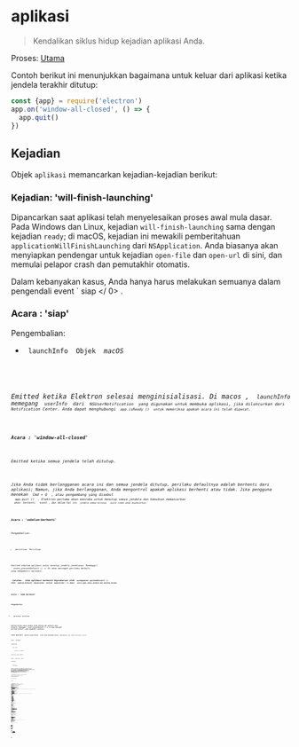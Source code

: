 # aplikasi

> Kendalikan siklus hidup kejadian aplikasi Anda.

Proses: [Utama](../glossary.md#main-process)

Contoh berikut ini menunjukkan bagaimana untuk keluar dari aplikasi ketika jendela terakhir ditutup:

```javascript
const {app} = require('electron')
app.on('window-all-closed', () => {
  app.quit()
})
```

## Kejadian

Objek `aplikasi` memancarkan kejadian-kejadian berikut:

### Kejadian: 'will-finish-launching'

Dipancarkan saat aplikasi telah menyelesaikan proses awal mula dasar. Pada Windows dan Linux, kejadian `will-finish-launching` sama dengan kejadian `ready`; di macOS, kejadian ini mewakili pemberitahuan `applicationWillFinishLaunching` dari `NSApplication`. Anda biasanya akan menyiapkan pendengar untuk kejadian `open-file` dan `open-url` di sini, dan memulai pelapor crash dan pemutakhir otomatis.

Dalam kebanyakan kasus, Anda hanya harus melakukan semuanya dalam pengendali event ` siap </ 0>  .</p>

<h3>Acara : 'siap'</h3>

<p>Pengembalian:</p>

<ul>
<li><code> launchInfo </ 0> Objek <em> macOS </ 1></li>
</ul>

<p>Emitted ketika Elektron selesai menginisialisasi. Di macos , <code> launchInfo </ 0> memegang <code> userInfo </ 0> dari <code> NSUserNotification </ 0> yang digunakan untuk membuka aplikasi, jika diluncurkan dari Notification Center. Anda dapat menghubungi <code> app.isReady () </ 0> untuk memeriksa apakah acara ini telah dipecat.</p>

<h3>Acara : 'window-all-closed'</h3>

<p>Emitted ketika semua jendela telah ditutup.</p>

<p>Jika Anda tidak berlangganan acara ini dan semua jendela ditutup, perilaku defaultnya adalah berhenti dari aplikasi; Namun, jika Anda berlangganan, Anda mengontrol apakah aplikasi berhenti atau tidak. Jika pengguna menekan <code> Cmd + Q </ 0> , atau pengembang yang disebut
 <code> app.quit () </ 0> , Elektron pertama akan mencoba untuk menutup semua jendela dan kemudian memancarkan
 <code> akan- berhenti </ 0>  event , dan dalam hal ini <code> jendela-semua-ditutup </ 0>  acara tidak akan dipancarkan.</p>

<h3>Acara : 'sebelum-berhenti'</h3>

<p>Pengembalian:</p>

<ul>
<li><code>peristiwa` Peristiwa</li> </ul> 

Emitted sebelum aplikasi mulai menutup jendela-jendelanya. Memanggil ` event.preventDefault () </ 0> akan mencegah perilaku default, yang mengakhiri aplikasi.</p>

<p><strong> Catatan: </ 0> Jika aplikasi berhenti diprakarsai oleh <code> autoUpdater.quitAndInstall () </ 1> 
lalu <code> sebelum-berhenti </ 1> dipancarkan <em> setelah </ 2> memancarkan < 1> dekat </ 1>  acara pada semua jendela dan menutup mereka.</p>

<h3>Acara : 'akan-berhenti'</h3>

<p>Pengembalian:</p>

<ul>
<li><code>peristiwa` Peristiwa</li> </ul> 

Emitted ketika semua jendela telah ditutup dan aplikasi akan berhenti. Memanggil ` event.preventDefault () </ 0> akan mencegah perilaku default, yang mengakhiri aplikasi.</p>

<p>Lihat deskripsi <code> jendela-semua-ditutup </ 0>  acara untuk perbedaan antara <code> akan-berhenti </ 0> dan <code> jendela-semua-ditutup </ 0> peristiwa.</p>

<h3>Acara : 'berhenti'</h3>

<p>Pengembalian:</p>

<ul>
<li><code>acara` Acara</li> 

* ` exitCode </ 0> Integer</li>
</ul>

<p>Emitted saat aplikasi berhenti.</p>

<h3>Event : 'open-file' <em> macos </ 0></h3>

<p>Pengembalian:</p>

<ul>
<li><code>acara` Acara
* `path` String</ul> 

Emitted saat pengguna ingin membuka file dengan aplikasi. The ` open-file yang </ 0> 
event biasanya dipancarkan saat aplikasi sudah terbuka dan OS ingin menggunakan kembali aplikasi untuk membuka file. <code> open-file </ 0> juga dipancarkan saat sebuah file diturunkan ke dok dan aplikasi belum berjalan. Pastikan untuk mendengarkan <code> open-file yang </ 0> acara sangat awal di startup aplikasi Anda untuk menangani kasus ini (bahkan sebelum <code> siap </ 0>  acara dipancarkan).</p>

<p>Anda harus menghubungi <code>event.preventDefault()` jika Anda ingin menangani acara ini.

Pada Windows, Anda harus mengurai ` process.argv </ 0> (dalam proses utama) untuk mendapatkan filepath.</p>

<h3>Acara: 'buka-url' <em> macos </em></h3>

<p>Pengembalian:</p>

<ul>
<li><code>acara` Acara</li> 

* ` url </ 0> String</li>
</ul>

<p>Emitted saat pengguna ingin membuka URL dengan aplikasi. File <code> Info.plist <code> aplikasi Anda
 harus menentukan skema url di dalam kunci <code> CFBundleURLTypes `, dan set ` NSPrincipalClass ` ke <0> AtomApplication </code>.</p> 
  Anda harus menghubungi `event.preventDefault()` jika Anda ingin menangani acara ini.
  
  ### Acara: 'aktifkan' *macOS*
  
  Pengembalian:
  
  * `acara` Acara
  * `hasVisibleWindows` Boolean
  
  Emitted saat aplikasi diaktifkan. Berbagai tindakan dapat memicu acara ini, seperti meluncurkan aplikasi untuk pertama kalinya, mencoba meluncurkan ulang aplikasi saat sudah berjalan, atau mengklik ikon dok atau ikon taskbar.
  
  ### Acara: 'lanjutkan aktivitas' *macOS*
  
  Pengembalian:
  
  * `acara` Acara
  * `ketik` String - String yang mengidentifikasi aktivitas. Maps ke [`NSUserActivity.activityType`](https://developer.apple.com/library/ios/documentation/Foundation/Reference/NSUserActivity_Class/index.html#//apple_ref/occ/instp/NSUserActivity/activityType).
  * `userInfo` Objek - Berisi status spesifik aplikasi yang disimpan oleh aktivitas di perangkat lain.
  
  Emitted selama [Handoff](https://developer.apple.com/library/ios/documentation/UserExperience/Conceptual/Handoff/HandoffFundamentals/HandoffFundamentals.html) saat aktivitas dari perangkat lain ingin dilanjutkan. Anda harus menghubungi `event.preventDefault()` jika Anda ingin menangani acara ini.
  
  Aktivitas pengguna hanya dapat dilanjutkan di aplikasi yang memiliki ID Tim pengembang yang sama dengan aplikasi sumber aktivitas dan yang mendukung jenis aktivitas. Jenis aktivitas yang didukung ditentukan di aplikasi `Info.plist` di bawah tombol `NSUserActivityTypes`.
  
  ### Event: 'will-continue-activity' *macOS*
  
  Pengembalian:
  
  * `event</ 0> Acara</li>
<li><code>ketik` String - String yang mengidentifikasi aktivitas. Maps ke [`NSUserActivity.activityType`](https://developer.apple.com/library/ios/documentation/Foundation/Reference/NSUserActivity_Class/index.html#//apple_ref/occ/instp/NSUserActivity/activityType).
  
  Emitted during [Handoff](https://developer.apple.com/library/ios/documentation/UserExperience/Conceptual/Handoff/HandoffFundamentals/HandoffFundamentals.html) before an activity from a different device wants to be resumed. Anda harus menghubungi `event.preventDefault()` jika Anda ingin menangani acara ini.
  
  ### Event: 'continue-activity-error' *macOS*
  
  Pengembalian:
  
  * `acara` Acara
  * `ketik` String - String yang mengidentifikasi aktivitas. Maps ke [`NSUserActivity.activityType`](https://developer.apple.com/library/ios/documentation/Foundation/Reference/NSUserActivity_Class/index.html#//apple_ref/occ/instp/NSUserActivity/activityType).
  * `error` String - A string with the error's localized description.
  
  Emitted during [Handoff](https://developer.apple.com/library/ios/documentation/UserExperience/Conceptual/Handoff/HandoffFundamentals/HandoffFundamentals.html) when an activity from a different device fails to be resumed.
  
  ### Event: 'activity-was-continued' *macOS*
  
  Pengembalian:
  
  * `acara` Acara
  * `ketik` String - String yang mengidentifikasi aktivitas. Maps ke [`NSUserActivity.activityType`](https://developer.apple.com/library/ios/documentation/Foundation/Reference/NSUserActivity_Class/index.html#//apple_ref/occ/instp/NSUserActivity/activityType).
  * `userInfo` Object - Contains app-specific state stored by the activity.
  
  Emitted during [Handoff](https://developer.apple.com/library/ios/documentation/UserExperience/Conceptual/Handoff/HandoffFundamentals/HandoffFundamentals.html) after an activity from this device was successfully resumed on another one.
  
  ### Event: 'update-activity-state' *macOS*
  
  Pengembalian:
  
  * `event</ 0> Acara</li>
<li><code>ketik` String - String yang mengidentifikasi aktivitas. Maps ke [`NSUserActivity.activityType`](https://developer.apple.com/library/ios/documentation/Foundation/Reference/NSUserActivity_Class/index.html#//apple_ref/occ/instp/NSUserActivity/activityType).
  * `userInfo` Object - Contains app-specific state stored by the activity.
  
  Emitted when [Handoff](https://developer.apple.com/library/ios/documentation/UserExperience/Conceptual/Handoff/HandoffFundamentals/HandoffFundamentals.html) is about to be resumed on another device. If you need to update the state to be transferred, you should call `event.preventDefault()` immediatelly, construct a new `userInfo` dictionary and call `app.updateCurrentActiviy()` in a timely manner. Otherwise the operation will fail and `continue-activity-error` will be called.
  
  ### Event: 'new-window-for-tab' *macOS*
  
  Pengembalian:
  
  * `acara` Acara
  
  Emitted saat pengguna mengklik tombol tab baru macOS asli. Tombol tab baru hanya terlihat jika arus `BrowserWindow` memiliki `tabbingIdentifier`
  
  ### Acara: 'browser-window-blur'
  
  Pengembalian:
  
  * `acara` Acara
  * `window` [BrowserWindow](browser-window.md)
  
  Emitted ketika [browserWindow](browser-window.md) menjadi kabur.
  
  ### Acara: 'browser-window-focus'
  
  Pengembalian:
  
  * `acara` Acara
  * `window` [BrowserWindow](browser-window.md)
  
  Emitted ketika [browserWindow](browser-window.md) terpusat.
  
  ### Acara: 'browser-window-created'
  
  Pengembalian:
  
  * `acara` Acara
  * `window` [BrowserWindow](browser-window.md)
  
  Emitted ketika baru [browserWindow](browser-window.md) dibuat.
  
  ### Acara: 'isi web-dibuat'
  
  Pengembalian:
  
  * `acara` Acara
  * `webContents` [WebContents](web-contents.md)
  
  Emitted ketika baru [webContents](web-contents.md) dibuat.
  
  ### Acara: 'sertifikat-kesalahan'
  
  Pengembalian:
  
  * `acara` Acara
  * `webContents` [WebContents](web-contents.md)
  * `url` String
  * `error` String - Kode kesalahan
  * `sertifikat` [Sertifikat](structures/certificate.md)
  * `callback` Fungsi 
    * `isTrusted` Boolean - Apakah akan mempertimbangkan sertifikat sebagai terpercaya
  
  Emitted ketika gagal untuk memverifikasi `certificate` untuk `url`, untuk mempercayai sertifikat Anda harus mencegah perilaku default dengan `event.preventDefault ()` dan memanggil `callback(true)`.
  
  ```javascript
const {app} = require ('electron') app.on('certificate-error', (event, webContents, url, error, certificate, callback) => {
   if (url === 'https://github.com') {
     // Verifikasi logika.
    event.preventDefault()
     callback(true)
   } else {
     callback (false)
   }})
```

### Acara: 'pilih-klien-sertifikat'

Pengembalian:

* `event</ 0> Acara</li>
<li><code>webContents` [WebContents](web-contents.md)
* `url` URL
* `certificateList` [Sertifikat[]](structures/certificate.md)
* `callback` Fungsi 
  * `sertifikat` [Sertifikat](structures/certificate.md) (opsional)

Emitted ketika sertifikat klien diminta.

The ` url </ 0> sesuai dengan entri navigasi meminta sertifikat klien dan <code> callback </ 0> bisa disebut dengan entri disaring dari daftar. Menggunakan
 <code>event.preventDefault()` mencegah aplikasi menggunakan sertifikat pertama dari toko.

```javascript
const {app} = require('electron') app.on('select-client-certificate', (event, webContents, url, list, callback) => {
 event.preventDefault()
 callback(daftar[0]) 
})    
```

### Acara: 'login'

Pengembalian:

* `acara` Acara
* `webContents` [WebContents](web-contents.md)
* `permintaan` Obyek 
  * `method` String
  * `url` URL
  * `perujuk` URL
* `authInfo` Obyek 
  * ` isProxy </ 0>  Boolean</li>
<li><code>skema` String
  * `host` String
  * `port` Integer
  * `realm` String
* `callback` Fungsi 
  * `namapengguna` String
  * `katasandi` String

Emitted ketika `webContents` ingin melakukan auth dasar.

Perilaku default adalah membatalkan semua otentikasi, untuk menimpa ini Anda harus mencegah perilaku default dengan `event.preventDefault()` dan panggil `callback(nama pengguna, kata sandi)` dengan kredensial.

```javascript
const {app} = require('electron') app.on('login', (event, webContents, request, authInfo, callback) => {
 event.preventDefault()
 callback('username', 'secret')
})
```

### Acara: 'proses-gpu-jatuh'

Pengembalian:

* `event</ 0> Acara</li>
<li><code>terbunuh` Boolean

Emitted saat proses gpu macet atau terbunuh.

### Event: 'aksesibilitas-support-changed' *macOS* *Windows*

Pengembalian:

* `acara` Acara
* `aksesibilitasSupportEnabled` Boolean - `true` saat dukungan aksesibilitas Chrome diaktifkan, `false` sebaliknya.

Emitted saat dukungan aksesibilitas Chrome berubah. Peristiwa ini terjadi saat teknologi bantu, seperti pembaca layar, diaktifkan atau dinonaktifkan. Lihat https://www.chromium.org/developers/design-documents/accessibility untuk lebih jelasnya.

## Metode

The `aplikasi` objek memiliki metode berikut:

**Catatan:** Beberapa metode hanya tersedia pada sistem operasi tertentu dan diberi label seperti itu.

### `app.quit()`

Cobalah untuk menutup semua jendela. The `sebelum-berhenti` acara akan dipancarkan pertama. Jika semua jendela berhasil ditutup, `akan-berhenti` acara akan dipancarkan dan secara default aplikasi akan mengakhiri.

Metode ini menjamin bahwa semua `beforeunload` dan `unload` event handlers dijalankan dengan benar. Ada kemungkinan bahwa sebuah jendela membatalkan berhenti dengan mengembalikan `false` pada pengendali event *Beforeunload</code>.</p> 

### `app.exit([exitCode])`

* `exitCode` Integer (opsional)

Keluar segera dengan `exitCode `. `exitCode` default ke 0.

Semua jendela akan ditutup segera tanpa meminta pengguna dan `sebelum-berhenti` dan `akan-berhenti` tidak akan dipancarkan.

### `app.relaunch([options])`

* `pilihan` Objek (opsional) 
  * `args` String[] - (opsional)
  * `execPath` String (opsional)

Luncurkan ulang aplikasi saat instance saat ini keluar.

Secara default, contoh baru akan menggunakan direktori kerja dan argumen baris perintah yang sama dengan instance saat ini. Bila `args` ditentukan, `args` akan dilewatkan sebagai argumen baris perintah. Ketika `execPath` dispesifikasikan, `execPath` akan dieksekusi untuk diluncurkan kembali alih-alih aplikasi saat ini.

Perhatikan bahwa metode ini tidak berhenti dari aplikasi saat dijalankan, Anda harus memanggil `app.quit` atau `app.exit` setelah memanggil `app.relaunch` ke buat aplikasi restart.

Saat `app.relaunch` dipanggil berkali-kali, beberapa contoh akan dimulai setelah instance saat ini keluar.

Contoh untuk me-restart instance saat ini segera dan menambahkan argumen baris perintah baru ke instance baru:

```javascript
const {app} = require ('electron') app.relaunch({args: process.argv.slice(1).concat(['-- relaunch'])}) app.exit(0)
```

### `app.isReady()`

Mengembalikan `Boolean` - `true` jika Elektron selesai menginisialisasi, `false` sebaliknya.

### `app.focus()`

Di Linux, fokus pada jendela yang pertama terlihat. Di macos, buat aplikasi yang aktif. Pada Windows, fokus pada jendela pertama aplikasi.

### `app.hide()` *macos*

Menyembunyikan semua jendela aplikasi tanpa meminimalkannya.

### `app.show()` *macos*

Menunjukkan jendela aplikasi setelah disembunyikan. Tidak secara otomatis memfokuskannya.

### `app.getAppPath()`

Mengembalikan `String` - Direktori aplikasi saat ini.

### `app.getPath(nama)`

* `nama` String

Mengembalikan `String` - Path ke direktori khusus atau file yang terkait dengan `nama`. Pada kegagalan sebuah `Error` dilempar.

Anda dapat meminta jalur berikut dengan nama:

* `home` Direktori home pengguna.
* `dataaplikasi` Direktori data aplikasi per pengguna, yang secara default menunjuk ke: 
  * `%APPDATA%` di Windows
  * `$XDG_CONFIG_HOME` atau `~/.config` di Linux
  * `~/Library/Application Support` di macos
* `userData` Direktori untuk menyimpan file konfigurasi aplikasi Anda, yang secara default merupakan direktori `appData` yang ditambahkan dengan nama aplikasi Anda.
* `temp` Direktori sementara.
* `exe` File eksekusi saat ini.
* `modul` The `libchromiumcontent` perpustakaan.
* `desktop` Direktori Desktop pengguna saat ini.
* `dokumen` Direktori untuk "My Documents" pengguna.
* `download` Direktori untuk download pengguna.
* `musik` Direktori untuk musik pengguna.
* `gambar` Direktori untuk gambar pengguna.
* `video` Direktori untuk video pengguna.
* `logs` Directory for your app's log folder.
* `pepperFlashSystemPlugin` Path lengkap ke versi sistem plugin Pepper Flash.

### `app.getFileIcon(path[, options], callback)`

* `path` String
* `pilihan` Objek (opsional) 
  * `ukuran` Deretan 
    * `kecil` - 16x16
    * `normal` - 32x32
    * `besar` - 48x48 di *Linux*, 32x32 pada *Windows*, tidak didukung di *macOS*.
* `callback` Fungsi 
  * Kesalahan `kesalahan`
  * `ikon` [NativeImage](native-image.md)

Mengambil ikon terkait jalur.

Pada *Windows*, ada 2 macam ikon:

* Ikon terkait dengan ekstensi file tertentu, seperti `.mp3`, `.png`, dll.
* Ikon di dalam file itu sendiri, seperti `.exe`, `.dll`, `.ico`.

Pada *Linux* dan *macOS*, ikon bergantung pada aplikasi yang terkait dengan jenis file mime.

### `app.setPath(nama, path)`

* ` nama </ 0>  String</li>
<li><code> path </ 0>  String</li>
</ul>

<p>Menimpa <code>path` ke direktori khusus atau file yang terkait dengan `nama`. Jika path menentukan direktori yang tidak ada, direktori akan dibuat dengan metode ini. Pada kegagalan sebuah `Error` dilempar.</p> 
  Anda hanya dapat menimpa jalur dari `nama` didefinisikan dalam `app.getPath`.
  
  Secara default, cookie dan cache halaman web akan disimpan di bawah direktori `userData`. Jika Anda ingin mengubah lokasi ini, Anda harus mengganti path `userData` sebelum event `ready` dari modul `app` dipancarkan.
  
  ### `app.getVersion()`
  
  Mengembalikan `String` - Versi aplikasi yang dimuat. Jika tidak ada versi yang ditemukan di file `package.json` aplikasi, versi dari paket saat ini atau yang dapat dijalankan akan dikembalikan.
  
  ### `app.getName()`
  
  Mengembalikan `String` - Nama aplikasi saat ini, yang merupakan nama di file `package.json` aplikasi.
  
  Biasanya `nama` bidang `package.json` adalah nama lowercased singkat, menurut npm modul spec. Anda juga harus menentukan bidang `productName`, yang merupakan nama lengkap kapitalisasi aplikasi Anda, dan mana yang lebih disukai dari `nama`oleh Elektron.
  
  ### `app.setName(nama)`
  
  * ` nama </ 0>  String</li>
</ul>

<p>Mengabaikan nama aplikasi saat ini.</p>

<h3><code>app.getLocale()`</h3> 
    Mengembalikan `String` - Lokal aplikasi saat ini. Nilai pengembalian yang mungkin didokumentasikan [di sini](locales.md).
    
    **Catatan:** Saat mendistribusikan aplikasi yang dikemas, Anda juga harus mengirimkan map `locales`.
    
    **Catatan:** Pada Windows Anda harus meneleponnya setelah `ready` dipancarkan.
    
    ### `app.addRecentDocument(path)` *macOS* *Windows*
    
    * ` path </ 0>  String</li>
</ul>

<p>Menambahkan <code>path` ke daftar dokumen terbaru.</p> 
      Daftar ini dikelola oleh OS. Pada Windows Anda bisa mengunjungi daftar dari task bar, dan di macos Anda bisa mengunjunginya dari menu dock.
      
      ### `app.clearRecentDocuments()` *macOS* *Windows*
      
      Bersihkan daftar dokumen terakhir.
      
      ### `app.setAsDefaultProtocolClient(protocol[, path, args])`
      
      * `protocol` String - Nama protokol Anda, tanpa `://`. Jika Anda ingin aplikasi Anda menangani tautan `elektron://`, hubungi metode ini dengan `elektron` sebagai parameternya.
      * `path` String (opsional) *Windows* - Default ke `process.execPath`
      * `args` String[] (opsional) *Windows* - Default ke array kosong
      
      Mengembalikan `Boolean` - Apakah panggilan berhasil.
      
      Metode ini menetapkan executable saat ini sebagai pengendali default untuk sebuah protokol (alias skema URI). Ini memungkinkan Anda mengintegrasikan aplikasi Anda lebih dalam ke dalam sistem operasi. Setelah terdaftar, semua link dengan `your-protocol://` akan dibuka dengan executable saat ini. Seluruh link, termasuk protokol, akan diteruskan ke aplikasi Anda sebagai parameter.
      
      Pada Windows Anda dapat menyediakan jalur parameter opsional, jalur ke executable Anda, dan args, serangkaian argumen yang akan dikirimkan ke executable Anda saat diluncurkan.
      
      **Catatan:** Pada macOS, Anda hanya dapat mendaftarkan protokol yang telah ditambahkan ke aplikasi `info.plist`, yang tidak dapat diubah saat runtime. Namun Anda dapat mengubah file dengan editor teks sederhana atau skrip selama waktu pembuatan. Silahkan lihat [dokumentasi Apple](https://developer.apple.com/library/ios/documentation/General/Reference/InfoPlistKeyReference/Articles/CoreFoundationKeys.html#//apple_ref/doc/uid/TP40009249-102207-TPXREF115) untuk rincian.
      
      The API menggunakan Windows Registry dan LSSetDefaultHandlerForURLScheme internal.
      
      ### `app.removeAsDefaultProtocolClient(protokol[, path, args])` *macOS* *Windows*
      
      * `protocol` String - Nama protokol Anda, tanpa `://`.
      * `path` String (opsional) *Windows* - Default ke `process.execPath`
      * `args` String[] (opsional) *Windows* - Default ke array kosong
      
      Mengembalikan `Boolean` - Apakah panggilan berhasil.
      
      Metode ini memeriksa apakah saat ini dapat dieksekusi sebagai pengendali default untuk sebuah protokol (alias skema URI). Jika demikian, itu akan menghapus aplikasi sebagai penangan default.
      
      ### `app.isDefaultProtocolClient(protokol[, path, args])` *macOS* *Windows*
      
      * `protocol` String - Nama protokol Anda, tanpa `://`.
      * `path` String (opsional) *Windows* - Default ke `process.execPath`
      * `args` String[] (opsional) *Windows* - Default ke array kosong
      
      Mengembalikan `Boolean`
      
      Metode ini memeriksa apakah executable saat ini adalah default handler untuk sebuah protokol (alias skema URI). Jika demikian, itu akan kembali benar. Jika tidak, itu akan kembali salah.
      
      **Catatan:** Pada macOS, Anda dapat menggunakan metode ini untuk memeriksa apakah aplikasi telah terdaftar sebagai pengendali protokol default untuk sebuah protokol. Anda juga dapat memverifikasi ini dengan memeriksa `~/Library/Preferences/com.apple.LaunchServices.plist` pada mesin macOS. Silahkan lihat [dokumentasi Apple](https://developer.apple.com/library/mac/documentation/Carbon/Reference/LaunchServicesReference/#//apple_ref/c/func/LSCopyDefaultHandlerForURLScheme) untuk rincian.
      
      The API menggunakan Windows Registry dan LSCopyDefaultHandlerForURLScheme internal.
      
      ### `app.setUserTasks(tugas)` *Windows*
      
      * `tugas` [ Tugas[] ](structures/task.md) - Array dari `Tugas` objek
      
      Tambahkan `tugas` ke kategori [Tugas](http://msdn.microsoft.com/en-us/library/windows/desktop/dd378460(v=vs.85).aspx#tasks) JumpList di Windows.
      
      `tugas` adalah berbagai dari [`Tugas`](structures/task.md) benda.
      
      Mengembalikan `Boolean` - Apakah panggilan berhasil.
      
      **Catatan:** Jika Anda ingin menyesuaikan Daftar Langsung gunakan lebih banyak lagi `app.setJumpList(categories)`.
      
      ### `app.getJumpListSettings()` *Windows*
      
      Mengembalikan `Objek`:
      
      * `minItems` Integer - The minimum jumlah item yang akan ditampilkan dalam Daftar Langsung (untuk penjelasan lebih rinci tentang nilai ini melihat [MSDN docs](https://msdn.microsoft.com/en-us/library/windows/desktop/dd378398(v=vs.85).aspx)).
      * `removedItems` [JumpListItem[]](structures/jump-list-item.md) - Array dari `JumpListItem` objek yang sesuai dengan item yang telah dihapus pengguna dari kategori khusus dalam Daftar Langsung. Item ini tidak boleh ditambahkan kembali ke Daftar Langsung di panggilan **berikutnya** ke `app.setJumpList()`, Windows tidak akan menampilkan kategori khusus yang berisi salah satu dari yang dihapus item.
      ### `app.setJumpList(kategori)` *Windows*
      
      * `kategori` [JumpListCategory[]](structures/jump-list-category.md) atau `nol` - Array of `JumpListCategory` benda.
      
      Mengatur atau menghapus Daftar Langsung kustom untuk aplikasi, dan mengembalikan salah satu dari string berikut:
      
      * `ok` - Tidak ada yang salah.
      * `error` - Satu atau beberapa kesalahan terjadi, aktifkan logging runtime untuk mengetahui kemungkinan penyebabnya.
      * `invalidSeparatorError` - Upaya dilakukan untuk menambahkan pemisah ke kategori khusus dalam Daftar Langsung. Pemisah hanya diperbolehkan dalam kategori `Tugas` standar.
      * `fileTypeRegistrationError` - Upaya dilakukan untuk menambahkan tautan file ke Daftar Langsung untuk jenis file yang tidak terdaftar dalam aplikasi.
      * `customCategoryAccessDeniedError` - Kategori khusus tidak dapat ditambahkan ke Daftar Langsung karena pengaturan kebijakan privasi atau grup pengguna.
      
      Jika `kategori` adalah `null` daftar Jump kustom yang telah ditetapkan sebelumnya (jika ada) akan diganti oleh Daftar Langsung standar untuk aplikasi (dikelola oleh Windows).
      
      ** Catatan: </ 0> Jika objek ` JumpListCategory </ 1> tidak memiliki <code> tipe </ 1> atau <code> nama </ 1> 
properti yang ditetapkan maka <code> tipe < / 1> diasumsikan <code> tugas </ 1> . If the <code>name` property is set but the `type` property is omitted then the `type` is assumed to be `custom`.</p> 
      
      **Catatan:** Pengguna dapat menghapus item dari kategori khusus, dan Windows tidak mengizinkan item yang dihapus ditambahkan ke dalam kategori khusus sampai **setelah** panggilan sukses berikutnya ke `app.setJumpList(kategori)`. Setiap usaha untuk menambahkan kembali item yang dihapus ke kategori khusus lebih awal dari pada itu akan mengakibatkan keseluruhan kategori khusus dihilangkan dari Daftar Langsung. Daftar item yang dihapus dapat diperoleh dengan menggunakan `app.getJumpListSettings()`.
      
      Berikut adalah contoh sederhana untuk membuat Daftar Langsung kustom:
      
      ```javascript
const {app} = require ('electron') app.setJumpList([
   {
     type: 'custom',
     name: 'Proyek Terbaru',
     item: [
       {type: 'file', path: 'C:\\Projects\\project1.proj '},
       {type:' file ', path: 'C:\\Projects\\project2.proj '}
     ]
   },
   { // memiliki nama jadi `type` diasumsikan sebagai nama "custom"
 : 'Tools',
     item: [
       {
         type: 'task',
         title: 'Tool A',
         program: process.execPath,
         args: '--run-tool-a',
         icon: process.execPath,
         iconIndex: 0,
         deskripsi : 'Runs Tool A'
       },
       {
         type: 'task',
        judul: 'Alat B',
         program: process.execPath,
        args: '--run-tool-b',
         icon: process.execPath,
         iconIndex: 0,
         description: 'Runs Tool B'
       }
     ]
   },
 {type: 'frequent' },
 {// tidak memiliki nama dan tipe tidak ada Jadi `tipe` diasumsikan sebagai item "tugas": [
{
 type: 'task',
 title: 'New Project',
 program: process.execPath,
 args: '--new-project',
 deskripsi: 'Buat yang baru proyek.'
},
 {type: 'separator' },
{
 type: 'task',
 title: 'Recover Project',
 program: process.execPath,
 args: '--recover-project',
 deskripsi: 'Recover Project'
}
]
}
])
```
  
  ### `app.makeSingleInstance(callback)`
  
  * `callback` Fungsi 
    * `argv` String[] - Sebuah array dari argumen baris perintah kedua
    * `workingDirectory` String - Direktori kerja contoh kedua
  
  Mengembalikan `Boolean`.
  
  Metode ini membuat aplikasi Anda menjadi Aplikasi Instan Tunggal - alih-alih membiarkan beberapa contoh aplikasi Anda berjalan, ini akan memastikan bahwa hanya satu contoh aplikasi Anda yang berjalan, dan contoh lainnya memberi isyarat contoh ini dan keluar.
  
  `callback` akan dipanggil oleh instance pertama dengan `callback(argv, workingDirectory)` ketika instance kedua telah dieksekusi. `argv` adalah argumen argumen baris kedua dari Array, dan `workingDirectory` adalah direktori kerja saat ini. Biasanya aplikasi merespon hal ini dengan membuat jendela utama mereka fokus dan tidak diminimalisir.
  
  The `callback` dijamin akan dieksekusi setelah `siap` acara dari `aplikasi` akan dipancarkan.
  
  Metode ini mengembalikan `false` jika proses Anda adalah contoh utama aplikasi dan aplikasi Anda harus terus dimuat. Dan mengembalikan `true` jika proses Anda telah mengirimkan parameternya ke instance lain, dan Anda harus segera berhenti.
  
  Pada macOS sistem memberlakukan instance tunggal secara otomatis saat pengguna mencoba membuka instance kedua aplikasi Anda di Finder, dan acara `open-file` dan `open-url` akan dipancarkan untuk bahwa. Namun saat pengguna memulai aplikasi Anda di jalur perintah mekanisme contoh tunggal sistem akan dilewati dan Anda harus menggunakan metode ini untuk memastikan satu contoh.
  
  Contoh mengaktifkan jendela contoh utama saat instance kedua dimulai:
  
  ```javascript
const {app} = require('electron') biarkan myWindow = null const isSecondInstance = app.makeSingleInstance ((commandLine, workingDirectory) => {
   // Seseorang mencoba untuk menjalankan instance kedua, kita harus memusatkan jendela kita.
  jika (myWindow) {
     if (myWindow.isMinimized()) myWindow.restore()
     myWindow.focus()
   }}) if (isSecondInstance) {
   app.quit()} // buat myWindow, muat sisa aplikasi, dll...
app.on('siap', () => {})
```

### `app.releaseSingleInstance()`

Rilis semua kunci yang diciptakan oleh `makeSingleInstance`. Ini akan memungkinkan beberapa contoh aplikasi sekali lagi berjalan berdampingan.

### `app.setUserAktivitas(ketik, userInfo[, webpageURL])` *macOS*

* `ketik` String - Unik mengidentifikasi aktivitas. Maps ke [`NSUserActivity.activityType`](https://developer.apple.com/library/ios/documentation/Foundation/Reference/NSUserActivity_Class/index.html#//apple_ref/occ/instp/NSUserActivity/activityType).
* `userInfo` Objek - Negara khusus aplikasi untuk disimpan untuk digunakan oleh perangkat lain.
* `webpageURL` String (opsional) - Halaman web dimuat di browser jika tidak ada aplikasi yang sesuai untuk dipasang pada perangkat yang dilanjutkan. Skema ini harus `http` atau `https`.

Membuat `NSUserActivity` dan menetapkannya sebagai aktivitas saat ini. Aktivitas ini memenuhi syarat untuk [Handoff](https://developer.apple.com/library/ios/documentation/UserExperience/Conceptual/Handoff/HandoffFundamentals/HandoffFundamentals.html) ke perangkat lain sesudahnya.

### `app.getCurrentActivityType()` *macOS*

Mengembalikan `String` - Jenis aktivitas yang sedang berjalan.

### `app.invalidateCurrentActivity()` *macOS*

* `ketik` String - Unik mengidentifikasi aktivitas. Maps ke [`NSUserActivity.activityType`](https://developer.apple.com/library/ios/documentation/Foundation/Reference/NSUserActivity_Class/index.html#//apple_ref/occ/instp/NSUserActivity/activityType).

Invalidates the current [Handoff](https://developer.apple.com/library/ios/documentation/UserExperience/Conceptual/Handoff/HandoffFundamentals/HandoffFundamentals.html) user activity.

### `app.updateCurrentActivity(type, userInfo)` *macOS*

* `ketik` String - Unik mengidentifikasi aktivitas. Maps ke [`NSUserActivity.activityType`](https://developer.apple.com/library/ios/documentation/Foundation/Reference/NSUserActivity_Class/index.html#//apple_ref/occ/instp/NSUserActivity/activityType).
* `userInfo` Objek - Negara khusus aplikasi untuk disimpan untuk digunakan oleh perangkat lain.

Updates the current activity if its type matches `type`, merging the entries from `userInfo` into its current `userInfo` dictionary.

### `app.setAppUserModelId(id)` *Windows*

* `id` String

Ubah [User ID Model Aplikasi](https://msdn.microsoft.com/en-us/library/windows/desktop/dd378459(v=vs.85).aspx) menjadi `id`.

### `app.importCertificate(opsi, callback)` *LINUX*

* `pilihan` Obyek 
  * `sertifikat` String - Path untuk berkas pkcs12.
  * `kata sandi` String - Passphrase untuk sertifikat.
* `callback` Fungsi 
  * `hasil` Integer - Hasil impor.

Impor sertifikat dalam format pkcs12 ke toko sertifikat platform. `callback` dipanggil dengan `hasil` dari operasi impor, nilai `` menunjukkan keberhasilan sementara nilai lainnya mengindikasikan kegagalan menurut kromium [net_error_list](https://code.google.com/p/chromium/codesearch#chromium/src/net/base/net_error_list.h).

### `app.disableHardwareAcceleration()`

Nonaktifkan akselerasi perangkat keras untuk aplikasi saat ini.

Metode ini hanya bisa dipanggil sebelum aplikasi sudah siap.

### `app.disableDomainBlockingFor3DAPIs()`

Secara default, Chromium menonaktifkan API 3D (misalnya WebGL) sampai dimulai ulang per basis domain jika proses GPU mogok terlalu sering. Fungsi ini menonaktifkan perilaku itu.

Metode ini hanya bisa dipanggil sebelum aplikasi sudah siap.

### `app.getAppMemoryInfo()` *Tidak berlaku lagi*

Pengembalian [`ProcessMetric[]`](structures/process-metric.md): Array dari `ProcessMetric` benda-benda yang sesuai dengan memori dan penggunaan cpu statistik dari semua proses yang terkait dengan aplikasi. **Catatan:** Metode ini tidak berlaku lagi, gunakan `app.getAppMetrics()`.

### `app.getAppMetrics()`

Pengembalian [`ProcessMetric[]`](structures/process-metric.md): Array dari `ProcessMetric` benda-benda yang sesuai dengan memori dan penggunaan cpu statistik dari semua proses yang terkait dengan aplikasi.

### `app.getGPUFeatureStatus()`

Mengembalikan [`GPUFeatureStatus`](structures/gpu-feature-status.md) - Status Fitur Gambar dari `chrome://gpu/`.

### `app.setBadgeCount(count)` *Linux* *macOS*

* `hitung` Integer

Mengembalikan `Boolean` - Apakah panggilan berhasil.

Menetapkan lencana penghitung untuk aplikasi saat ini. Menetapkan hitungan ke `` akan menyembunyikan lencana.

Di macOS itu terlihat di ikon dermaga. Di Linux hanya bekerja untuk Unity launcher,

**Note:** Unity launcher mensyaratkan adanya a `.desktop` file untuk bekerja, untuk informasi lebih lanjut silahkan baca [Desktop Environment Integration](../tutorial/desktop-environment-integration.md#unity-launcher-shortcuts-linux).

### `app.getBadgeCount()` *Linux* *macOS*

Mengembalikan `Integer` - Nilai saat ini ditampilkan di lencana penghitung.

### `app.isUnityRunning()` *Linux*

Mengembalikan `Boolean` - Apakah lingkungan desktop saat ini adalah Unity launcher.

### `app.getLoginItemSettings([options])` *macOS* *Windows*

* `pilihan` Objek (opsional) 
  * `path` String (opsional) *Windows* - Jalur yang dapat dieksekusi untuk dibandingkan dengan. Default ke `process.execPath`.
  * `args` String[] (opsional) *Windows* - Argumen baris perintah untuk membandingkan lawan. Default ke array kosong.

Jika Anda memberikan `path` dan `args` pilihan untuk `app.setLoginItemSettings` maka Anda harus melewati argumen yang sama di sini untuk `openAtLogin` untuk diatur dengan benar.

Mengembalikan `Objek`:

* `openAtLogin` Aljabar Boolean - `benar` jika app diatur untuk membuka di login.
* `openAsHidden` Boolean - `true` jika aplikasi disetel untuk dibuka sebagai tersembunyi saat masuk. Pengaturan ini hanya didukung pada macOS.
* `isOpenedAtLogin` Boolean - `true` jika aplikasi dibuka saat masuk secara otomatis. Pengaturan ini hanya didukung pada macOS.
* `wasOpenedAsHidden` Boolean - `true` if the app was opened as a hidden login item. Ini menunjukkan bahwa aplikasi tidak boleh membuka jendela saat startup. Pengaturan ini hanya didukung pada macOS.
* `restoreState` Boolean - `true` jika aplikasi dibuka sebagai item masuk yang harus mengembalikan negara dari sesi sebelumnya. Ini menunjukkan bahwa apl harus mengembalikan jendela yang buka terakhir kali aplikasi ditutup. Pengaturan ini hanya didukung pada macOS.

**Catatan:** API ini tidak berpengaruh pada [MAS membangun](../tutorial/mac-app-store-submission-guide.md).

### `app.setLoginItemSettings(pengaturan)` *macOS* *Windows*

* `pengaturan` Obyek 
  * `openAtLogin` Boolean (opsional) - `true` untuk membuka aplikasi saat masuk, `false` untuk menghapus aplikasi sebagai item masuk. Default ke `false`.
  * `openAsHidden` Boolean (opsional) - `true` untuk membuka aplikasi sebagai tersembunyi. Default ke `false`. Pengguna dapat mengedit setelan ini dari Preferensi Sistem jadi `app.getLoginItemStatus().BeenOpenedAsHidden` harus diperiksa saat aplikasi dibuka untuk mengetahui nilai saat ini. Pengaturan ini hanya didukung pada macOS.
  * `path` String (opsional) *Windows* - Eksekusi untuk diluncurkan saat login. Default ke `process.execPath`.
  * `args` String[] (opsional) *Windows* - Argumen baris perintah untuk lolos ke eksekusi. Default ke array kosong. Berhati-hatilah untuk membungkus jalan dengan tanda petik.

Tetapkan setelan item masuk aplikasi.

Untuk bekerja dengan < AutoUpdater `Elektron` pada Windows, yang menggunakan [Squirrel](https://github.com/Squirrel/Squirrel.Windows), Anda ingin menyetel jalur peluncuran ke Update.exe, dan meneruskan argumen yang menentukan nama aplikasi Anda. Sebagai contoh:

```javascript
const appFolder = path.dirname(process.execPath) const updateExe = path.resolve(appFolder, '..', 'Update.exe') const exeName = path.basename(process.execPath) app.setLoginItemSettings ({
   openAtLogin: true,
   path: updateExe,
   args: [
     '--processStart', `"${exeName}"`,
     '--process-start-args', `"--hidden"`
   ]})
```

**Catatan:** API ini tidak berpengaruh pada [MAS membangun](../tutorial/mac-app-store-submission-guide.md).

### `app.isAccessibilitySupportEnabled()` *macOS* *Windows*

Mengembalikan `Boolean` - `true` jika dukungan aksesibilitas Chrome diaktifkan, `salah` sebaliknya. API ini akan mengembalikan `true` jika penggunaan teknologi bantu, seperti pembaca layar, telah terdeteksi. Lihat https://www.chromium.org/developers/design-documents/accessibility untuk lebih jelasnya.

### `app.setAccessibilitySupportEnabled(enabled)` *macOS* *Windows*

* `enabled` Boolean - Enable or disable [accessibility tree](https://developers.google.com/web/fundamentals/accessibility/semantics-builtin/the-accessibility-tree) rendering

Manually enables Chrome's accessibility support, allowing to expose accessibility switch to users in application settings. https://www.chromium.org/developers/design-documents/accessibility for more details. Disabled by default.

**Note:** Rendering accessibility tree can significantly affect the performance of your app. It should not be enabled by default.

### `app.setAboutPanelOptions(opsi)` *macOS*

* `pilihan` Obyek 
  * `applicationName` String (opsional) - Nama aplikasi.
  * `applicationVersion` String (opsional) - Versi aplikasi.
  * `hak cipta` String (opsional) - Informasi hak cipta.
  * `kredit` String (opsional) - Informasi kredit.
  * `version` String (opsional) - Nomor versi pembuatan aplikasi.

Tetapkan opsi tentang panel. Ini akan menimpa nilai yang didefinisikan di file `.plist` aplikasi. Lihat [dokumentasi Apple](https://developer.apple.com/reference/appkit/nsapplication/1428479-orderfrontstandardaboutpanelwith?language=objc) untuk detail lebih lanjut.

### `app.commandLine.appendSwitch(beralih [, nilai])`

* `switch` String - Sakelar baris perintah
* `value` String (opsional) - Nilai untuk saklar yang diberikan

Tambahkan peralihan (dengan `nilai opsional`) ke baris perintah Chromium.

**Catatan:** Ini tidak akan mempengaruhi `process.argv`, dan terutama digunakan oleh pengembang untuk mengontrol perilaku Kromium beberapa tingkat rendah.

### `app.commandLine.appendArgument(nilai)`

* `nilai` String - argumen untuk menambahkan ke baris perintah

Tambahkan argumen ke baris perintah Chromium. Argumen akan dikutip dengan benar.

**Catatan:** Ini tidak akan mempengaruhi `process.argv`.

### `app.enableMixedSandbox()` *macOS* *Windows*

Mengaktifkan mode kotak pasir campuran di aplikasi.

Metode ini hanya bisa dipanggil sebelum aplikasi sudah siap.

### `app.isInApplicationsFolder()` *macOS*

Returns `Boolean` - Whether the application is currently running from the systems Application folder. Use in combination with `app.moveToApplicationsFolder()`

### `app.moveToApplicationsFolder()` *macOS*

Returns `Boolean` - Whether the move was successful. Please note that if the move is successful your application will quit and relaunch.

No confirmation dialog will be presented by default, if you wish to allow the user to confirm the operation you may do so using the [`dialog`](dialog.md) API.

**NOTE:** This method throws errors if anything other than the user causes the move to fail. For instance if the user cancels the authorization dialog this method returns false. If we fail to perform the copy then this method will throw an error. The message in the error should be informative and tell you exactly what went wrong

### `app.dock.bounce()` *macOS*

* `jenis` String (opsional) - dapat `kritis` atau `informasi`. Default adalah `informasi`

Ketika `kritis` dilewatkan, ikon dermaga akan terpental sampai aplikasi menjadi aktif atau permintaan dibatalkan.

Ketika `informasi` dilewatkan, ikon dermaga akan bangkit untuk satu detik. Namun, permintaan tetap aktif sampai aplikasi menjadi aktif atau permintaan dibatalkan.

Mengembalikan `Integer` ID yang mewakili permintaan.

### `app.dock.cancelBounce(id)` Linux *macOS*

* `identitas` Integer

Membatalkan bouncing `id`.

### `app.dock.downloadFinished(filePath)` *Windows*

* `fullPath` String

Memantapkan Download stack jika filePath ada di dalam folder Downloads.

### `app.dock.setBadge (teks)` *macOS*

* ` teks </ 0>  String</li>
</ul>

<p>Menetapkan string yang akan ditampilkan di area badging dermaga.</p>

<h3><code>app.dock.getBadge()` *macos*</h3> 
  Mengembalikan `String` - String badge dari dok.
  
  ### `app.dock.hide()` *macOS*
  
  Sembunyikan ikon dok.
  
  ### `app.dock.show()` *macos*
  
  Tampilkan ikon dok.
  
  ### `app.dock.isVisible()` *macos*
  
  Mengembalikan `Boolean` - Apakah ikon dermaga terlihat. Panggilan `app.dock.show()` bersifat asinkron sehingga metode ini mungkin tidak kembali benar segera setelah panggilan itu.
  
  ### `app.dock.setMenu(menu)` *macos*
  
  * `menu` [Menu](menu.md)
  
  Mengatur aplikasi [dock menu](https://developer.apple.com/library/mac/documentation/Carbon/Conceptual/customizing_docktile/concepts/dockconcepts.html#//apple_ref/doc/uid/TP30000986-CH2-TPXREF103).
  
  ### `app.dock.setIcon(gambar)` *macOS*
  
  * `gambar` ([NativeImage](native-image.md) | String)
  
  Menetapkan `gambar` yang terkait dengan ikon dermaga ini.
